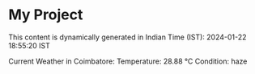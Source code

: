 # My Project

This content is dynamically generated in Indian Time (IST): 2024-01-22 18:55:20 IST


Current Weather in Coimbatore:
Temperature: 28.88 °C
Condition: haze
